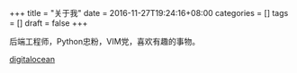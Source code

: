 +++
title = "关于我"
date = 2016-11-27T19:24:16+08:00
categories =  []
tags = []
draft = false
+++

后端工程师，Python忠粉，VIM党，喜欢有趣的事物。

[digitalocean](https://m.do.co/c/f803eaf1ddc4)






